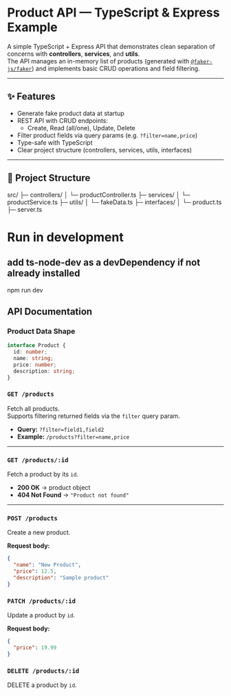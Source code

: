 # Product API — TypeScript & Express Example

A simple TypeScript + Express API that demonstrates clean separation of concerns with **controllers**, **services**, and **utils**.  
The API manages an in-memory list of products (generated with [`@faker-js/faker`](https://www.npmjs.com/package/@faker-js/faker)) and implements basic CRUD operations and field filtering.

---

## ✨ Features
- Generate fake product data at startup
- REST API with CRUD endpoints:
  - Create, Read (all/one), Update, Delete
- Filter product fields via query params (e.g. `?filter=name,price`)
- Type-safe with TypeScript
- Clear project structure (controllers, services, utils, interfaces)

---

## 📂 Project Structure
src/
├─ controllers/
│ └─ productController.ts
├─ services/
│ └─ productService.ts
├─ utils/
│ └─ fakeData.ts
├─ interfaces/
│ └─ product.ts
├─ server.ts

# Run in development
## add ts-node-dev as a devDependency if not already installed
npm run dev

##  API Documentation

### Product Data Shape
```ts
interface Product {
  id: number;
  name: string;
  price: number;
  description: string;
}
```
### `GET /products`
Fetch all products.  
Supports filtering returned fields via the `filter` query param.

- **Query:** `?filter=field1,field2`
- **Example:** `/products?filter=name,price`

---

### `GET /products/:id`
Fetch a product by its `id`.

- **200 OK** → product object  
- **404 Not Found** → `"Product not found"`

---

### `POST /products`
Create a new product.  

**Request body:**
```json
{
  "name": "New Product",
  "price": 12.5,
  "description": "Sample product"
}
```

### `PATCH /products/:id`
Update a product by `id`.

**Request body:**
```json
{
  "price": 19.99
}
```
### `DELETE /products/:id`
DELETE a product by `id`.